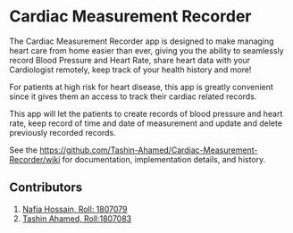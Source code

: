 # Cardiac Measurement Recorder

The Cardiac Measurement Recorder app is designed to make managing heart care from home easier than ever, giving you the ability to seamlessly record Blood Pressure and Heart Rate, share heart data with your Cardiologist remotely, keep track of your health history and more!

For patients at high risk for heart disease, this app is greatly convenient since it gives them an access to track their cardiac related records. 

This app will let the patients to create records of blood pressure and heart rate, keep record of time and date of measurement and update and delete previously recorded records. 

See the https://github.com/Tashin-Ahamed/Cardiac-Measurement-Recorder/wiki for documentation, implementation details, and history.



## Contributors
1. [Nafia Hossain, Roll: 1807079](https://github.com/nafiahossain)
2. [Tashin Ahamed, Roll:1807083](https://github.com/Tashin-Ahamed)



